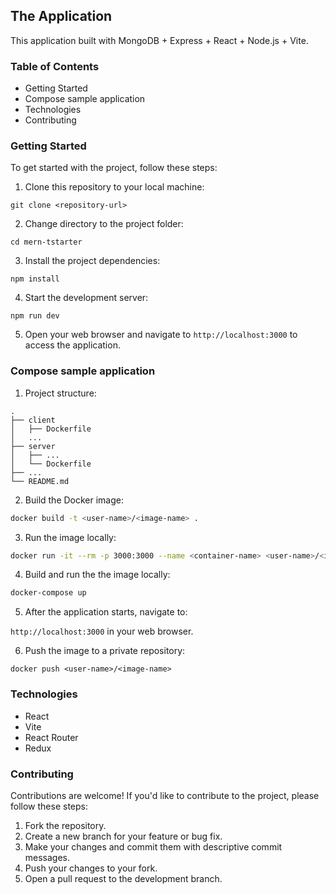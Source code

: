 ## The Application

This application built with MongoDB + Express +
React + Node.js + Vite.

### Table of Contents

- Getting Started
- Compose sample application
- Technologies
- Contributing

### Getting Started

To get started with the project, follow these
steps:

1. Clone this repository to your local machine:

`git clone <repository-url>`

2. Change directory to the project folder:

`cd mern-tstarter`

3. Install the project dependencies:

`npm install`

4. Start the development server:

`npm run dev`

5. Open your web browser and navigate to
   `http://localhost:3000` to access the
   application.

### Compose sample application

1. Project structure:

```
.
├── client
│   ├── Dockerfile
│   ...
├── server
│   ├── ...
│   └── Dockerfile
├── ...
└── README.md
```

2. Build the Docker image:

```sh
docker build -t <user-name>/<image-name> .
```

3. Run the image locally:

```sh
docker run -it --rm -p 3000:3000 --name <container-name> <user-name>/<image-name>
```

4. Build and run the the image locally:

```sh
docker-compose up
```

5. After the application starts, navigate to:

`http://localhost:3000` in your web browser.

6. Push the image to a private repository:

`docker push <user-name>/<image-name>`

### Technologies

- React
- Vite
- React Router
- Redux

### Contributing

Contributions are welcome! If you'd like to
contribute to the project, please follow these
steps:

1. Fork the repository.
2. Create a new branch for your feature or bug
   fix.
3. Make your changes and commit them with
   descriptive commit messages.
4. Push your changes to your fork.
5. Open a pull request to the development branch.
